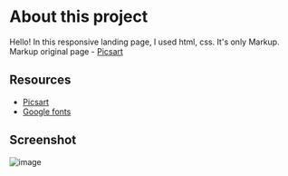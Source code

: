 # About this project

Hello!
In this responsive landing page, I used html, css. It's only Markup.
Markup original page - [Picsart](https://picsart.com/hashtag/background/)

## Resources
* [Picsart](https://picsart.com/)
* [Google fonts](https://fonts.google.com/)

## Screenshot
![image](https://i.ibb.co/F0K050N/C-Users-User-Desktop-my-projects-picsart-task-index-html-Laptop-with-MDPI-screen.png)